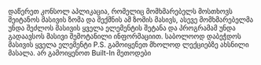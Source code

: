 ﻿დაწერეთ კონსოლ აპლიკაცია, რომელიც მომხმარებელს მოსთხოვს შეიტანოს მასივის ზომა და
შექმნის ამ ზომის მასივს, ასევე მომხმარებელმა უნდა შეძლოს მასივის ყველა ელემენტის
შეტანა და პროგრამამ უნდა გადაავსოს მასივი შემოტანილი ინფორმაციით. საბოლოოდ
დაბეჭდოს მასივის ყველა ელემენტი
P.S. გამოიყენეთ მხოლოდ ლექციებზე ახსნილი მასალა. არ გამოიყენოთ Built-In მეთოდები